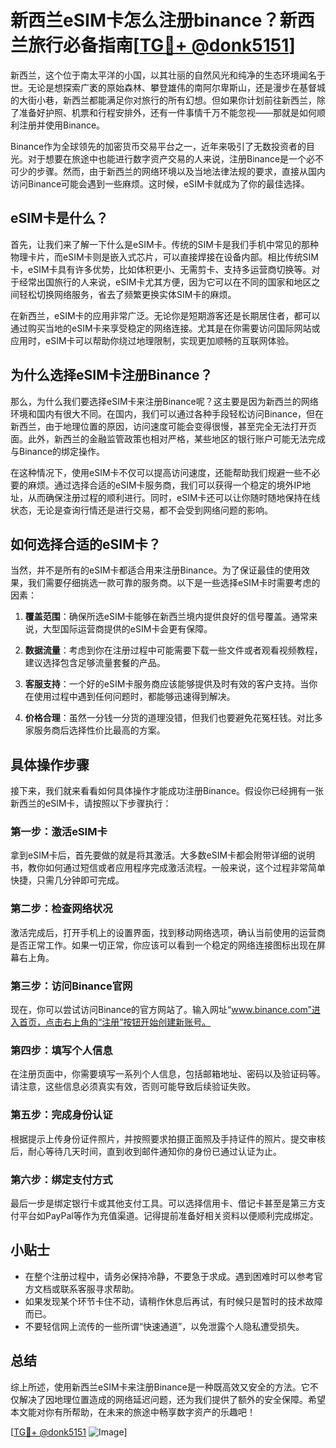 # 新西兰eSIM卡怎么注册binance？新西兰旅行必备指南[[TG💪+ @donk5151](https://t.me/s/donk5151)]

新西兰，这个位于南太平洋的小国，以其壮丽的自然风光和纯净的生态环境闻名于世。无论是想探索广袤的原始森林、攀登雄伟的南阿尔卑斯山，还是漫步在基督城的大街小巷，新西兰都能满足你对旅行的所有幻想。但如果你计划前往新西兰，除了准备好护照、机票和行程安排外，还有一件事情千万不能忽视——那就是如何顺利注册并使用Binance。

Binance作为全球领先的加密货币交易平台之一，近年来吸引了无数投资者的目光。对于想要在旅途中也能进行数字资产交易的人来说，注册Binance是一个必不可少的步骤。然而，由于新西兰的网络环境以及当地法律法规的要求，直接从国内访问Binance可能会遇到一些麻烦。这时候，eSIM卡就成为了你的最佳选择。

## eSIM卡是什么？

首先，让我们来了解一下什么是eSIM卡。传统的SIM卡是我们手机中常见的那种物理卡片，而eSIM卡则是嵌入式芯片，可以直接焊接在设备内部。相比传统SIM卡，eSIM卡具有许多优势，比如体积更小、无需剪卡、支持多运营商切换等。对于经常出国旅行的人来说，eSIM卡尤其方便，因为它可以在不同的国家和地区之间轻松切换网络服务，省去了频繁更换实体SIM卡的麻烦。

在新西兰，eSIM卡的应用非常广泛。无论你是短期游客还是长期居住者，都可以通过购买当地的eSIM卡来享受稳定的网络连接。尤其是在你需要访问国际网站或应用时，eSIM卡可以帮助你绕过地理限制，实现更加顺畅的互联网体验。

## 为什么选择eSIM卡注册Binance？

那么，为什么我们要选择eSIM卡来注册Binance呢？这主要是因为新西兰的网络环境和国内有很大不同。在国内，我们可以通过各种手段轻松访问Binance，但在新西兰，由于地理位置的原因，访问速度可能会变得很慢，甚至完全无法打开页面。此外，新西兰的金融监管政策也相对严格，某些地区的银行账户可能无法完成与Binance的绑定操作。

在这种情况下，使用eSIM卡不仅可以提高访问速度，还能帮助我们规避一些不必要的麻烦。通过选择合适的eSIM卡服务商，我们可以获得一个稳定的境外IP地址，从而确保注册过程的顺利进行。同时，eSIM卡还可以让你随时随地保持在线状态，无论是查询行情还是进行交易，都不会受到网络问题的影响。

## 如何选择合适的eSIM卡？

当然，并不是所有的eSIM卡都适合用来注册Binance。为了保证最佳的使用效果，我们需要仔细挑选一款可靠的服务商。以下是一些选择eSIM卡时需要考虑的因素：

1. **覆盖范围**：确保所选eSIM卡能够在新西兰境内提供良好的信号覆盖。通常来说，大型国际运营商提供的eSIM卡会更有保障。
   
2. **数据流量**：考虑到你在注册过程中可能需要下载一些文件或者观看视频教程，建议选择包含足够流量套餐的产品。

3. **客服支持**：一个好的eSIM卡服务商应该能够提供及时有效的客户支持。当你在使用过程中遇到任何问题时，都能够迅速得到解决。

4. **价格合理**：虽然一分钱一分货的道理没错，但我们也要避免花冤枉钱。对比多家服务商后选择性价比最高的方案。

## 具体操作步骤

接下来，我们就来看看如何具体操作才能成功注册Binance。假设你已经拥有一张新西兰的eSIM卡，请按照以下步骤执行：

### 第一步：激活eSIM卡

拿到eSIM卡后，首先要做的就是将其激活。大多数eSIM卡都会附带详细的说明书，教你如何通过短信或者应用程序完成激活流程。一般来说，这个过程非常简单快捷，只需几分钟即可完成。

### 第二步：检查网络状况

激活完成后，打开手机上的设置界面，找到移动网络选项，确认当前使用的运营商是否正常工作。如果一切正常，你应该可以看到一个稳定的网络连接图标出现在屏幕右上角。

### 第三步：访问Binance官网

现在，你可以尝试访问Binance的官方网站了。输入网址“www.binance.com”进入首页，点击右上角的“注册”按钮开始创建新账号。

### 第四步：填写个人信息

在注册页面中，你需要填写一系列个人信息，包括邮箱地址、密码以及验证码等。请注意，这些信息必须真实有效，否则可能导致后续验证失败。

### 第五步：完成身份认证

根据提示上传身份证件照片，并按照要求拍摄正面照及手持证件的照片。提交审核后，耐心等待几天时间，直到收到邮件通知你的身份已通过认证为止。

### 第六步：绑定支付方式

最后一步是绑定银行卡或其他支付工具。可以选择信用卡、借记卡甚至是第三方支付平台如PayPal等作为充值渠道。记得提前准备好相关资料以便顺利完成绑定。

## 小贴士

- 在整个注册过程中，请务必保持冷静，不要急于求成。遇到困难时可以参考官方文档或联系客服寻求帮助。
- 如果发现某个环节卡住不动，请稍作休息后再试，有时候只是暂时的技术故障而已。
- 不要轻信网上流传的一些所谓“快速通道”，以免泄露个人隐私遭受损失。

## 总结

综上所述，使用新西兰eSIM卡来注册Binance是一种既高效又安全的方法。它不仅解决了因地理位置造成的网络延迟问题，还为我们提供了额外的安全保障。希望本文能对你有所帮助，在未来的旅途中畅享数字资产的乐趣吧！

[[TG💪+ @donk5151](https://t.me/s/donk5151) ![Image](https://i.postimg.cc/rwNCRYN7/Snipaste-2025-04-30-17-27-05.png)]